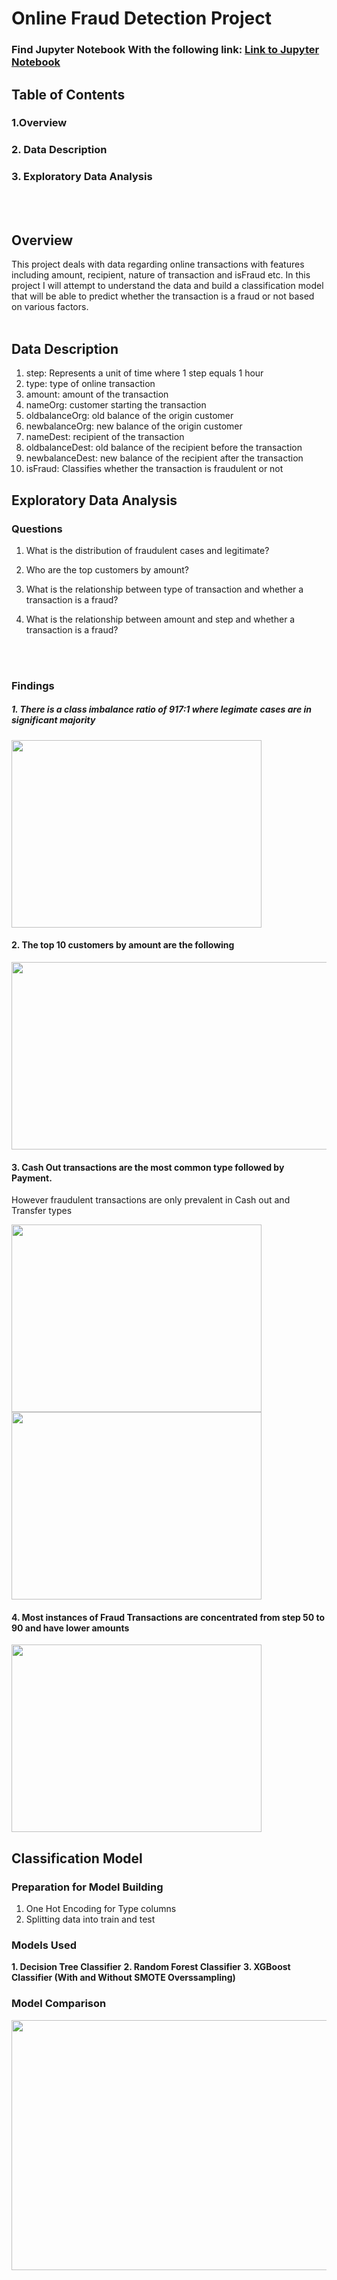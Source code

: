 # Online Fraud Detection Project 

### Find Jupyter Notebook With the following link: [Link to Jupyter Notebook](./OnlineFraudModel.ipynb)

## Table of Contents
### 1.Overview
### 2. Data Description
### 3. Exploratory Data Analysis
<br><br>

## Overview 
This project deals with data regarding online transactions with features including amount, recipient, nature of transaction and isFraud etc. In this project I will attempt 
to understand the data and build a classification model that will be able to predict whether the transaction is a fraud or not based on various factors.
<br><br>
## Data Description
1. step: Represents a unit of time where 1 step equals 1 hour
2. type: type of online transaction
3. amount: amount of the transaction
4. nameOrg: customer starting the transaction
5. oldbalanceOrg: old balance of the origin customer
6. newbalanceOrg: new balance of the origin customer
7. nameDest: recipient of the transaction
8. oldbalanceDest: old balance of the recipient before the transaction
9. newbalanceDest: new balance of the recipient after the transaction
10. isFraud: Classifies whether the transaction is fraudulent or not


## Exploratory Data Analysis
### Questions
1. What is the distribution of fraudulent cases and legitimate?
2. Who are the top customers by amount?
3. What is the relationship between type of transaction and whether a transaction is a fraud?
4. What is the relationship between amount and step and whether a transaction is a fraud?

   <br><br>
### Findings
##### 1. There is a class imbalance ratio of 917:1 where legimate cases are in significant majority

<img src="https://github.com/user-attachments/assets/471169b4-fe9b-4a6e-98bc-d4c86ef3d07c" width="400" height="300"> <br>


#### 2. The top 10 customers by amount are the following

<img src="https://github.com/user-attachments/assets/671b2802-4d6d-4423-9a79-71fd5092bf87" width="600" height="300">  <br>


#### 3. Cash Out transactions are the most common type followed by Payment.
   However fraudulent transactions are only prevalent in Cash out and Transfer types
   
<img src="https://github.com/user-attachments/assets/f6f8457b-0bbf-40c9-8e04-cbb520619677" width="400" height="300"> <img src="https://github.com/user-attachments/assets/8f8f5502-ae57-4d41-b614-431e730d530a" width="400" height="300" >
<br>

#### 4. Most instances of Fraud Transactions are concentrated from step 50 to 90 and have lower amounts
   <img src="https://github.com/user-attachments/assets/ad2ebde2-2037-4701-b881-a11708efdb87" width="400" height="300">

## Classification Model

### Preparation for Model Building
1. One Hot Encoding for Type columns
2. Splitting data into train and test

### Models Used 
**1. Decision Tree Classifier**
**2. Random Forest Classifier**
**3. XGBoost Classifier (With and Without SMOTE Overssampling)**

### Model Comparison
<img src="https://github.com/user-attachments/assets/56e6528f-18de-4aa7-8101-be45a558a602" width="600" height="400">







   
      
